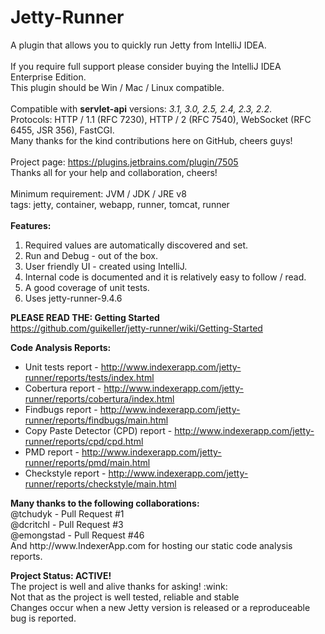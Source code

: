 Jetty-Runner
============
A plugin that allows you to quickly run Jetty from IntelliJ IDEA. <br>
<br>
If you require full support please consider buying the IntelliJ IDEA Enterprise Edition. <br>
This plugin should be Win / Mac / Linux compatible. <br>
<br>
Compatible with <b>servlet-api</b> versions: <i>3.1, 3.0, 2.5, 2.4, 2.3, 2.2</i>. <br>
Protocols: HTTP / 1.1 (RFC 7230), HTTP / 2 (RFC 7540), WebSocket (RFC 6455, JSR 356), FastCGI. <br>
Many thanks for the kind contributions here on GitHub, cheers guys! <br>
<br>
Project page: https://plugins.jetbrains.com/plugin/7505 <br>
Thanks all for your help and collaboration, cheers! <br>
<br>
Minimum requirement: JVM / JDK / JRE v8 <br>
tags: jetty, container, webapp, runner, tomcat, runner <br>
<br>
<b>Features:</b><br>
1) Required values are automatically discovered and set.<br>
2) Run and Debug - out of the box.<br>
3) User friendly UI - created using IntelliJ.<br>
4) Internal code is documented and it is relatively easy to follow / read.<br>
5) A good coverage of unit tests.<br>
6) Uses jetty-runner-9.4.6<br>

<b>PLEASE READ THE: Getting Started</b><br>
https://github.com/guikeller/jetty-runner/wiki/Getting-Started

<b>Code Analysis Reports:</b><br>
 - Unit tests report - http://www.indexerapp.com/jetty-runner/reports/tests/index.html <br>
 - Cobertura report - http://www.indexerapp.com/jetty-runner/reports/cobertura/index.html <br>
 - Findbugs report - http://www.indexerapp.com/jetty-runner/reports/findbugs/main.html <br>
 - Copy Paste Detector (CPD) report - http://www.indexerapp.com/jetty-runner/reports/cpd/cpd.html <br>
 - PMD report - http://www.indexerapp.com/jetty-runner/reports/pmd/main.html <br>
 - Checkstyle report - http://www.indexerapp.com/jetty-runner/reports/checkstyle/main.html <br>

<p>
 <b>Many thanks to the following collaborations:</b><br>
 @tchudyk - Pull Request #1<br>
 @dcritchl - Pull Request #3<br>
 @emongstad - Pull Request #46<br>
 And http://www.IndexerApp.com for hosting our static code analysis reports.
</p>

<p>
 <b>Project Status: ACTIVE!</b> <br>
 The project is well and alive thanks for asking! :wink: <br>
 Not that as the project is well tested, reliable and stable <br> 
 Changes occur when a new Jetty version is released or a reproduceable bug is reported.
</p>
